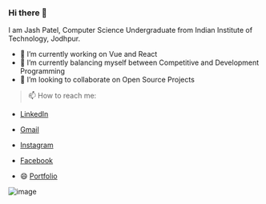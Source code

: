 ### Hi there 👋

<!--
**Jashpatel1/Jashpatel1** is a ✨ _special_ ✨ repository because its `README.md` (this file) appears on your GitHub profile.

Here are some ideas to get you started:
-->
I am Jash Patel, Computer Science Undergraduate from Indian Institute of Technology, Jodhpur.

- 🔭 I’m currently working on Vue and React
- 🌱 I’m currently balancing myself between Competitive and Development Programming
- 👯 I’m looking to collaborate on Open Source Projects
<!--
- 🤔 I’m looking for help with ...
- 💬 Ask me about ...
-->

> 📫 How to reach me: 
- [LinkedIn](https://www.linkedin.com/in/jash-patel-78a998173/)
- [Gmail](mailto:jashvpatel1@gmail.com)
- [Instagram](https://www.instagram.com/kanani.jash/)
- [Facebook](https://www.facebook.com/jash.kanani.5/)

- 😄 [Portfolio](https://jashpatel1.github.io/)
<!--
- ⚡ Fun fact: ... 
-->
![image](https://github-readme-stats.vercel.app/api?username=Jashpatel1&&show_icons=true&title_color=ffffff&icon_color=bb2acf&text_color=daf7dc&bg_color=151515)

